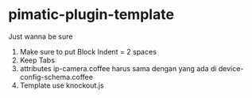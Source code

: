 pimatic-plugin-template
=======================

Just wanna be sure
1. Make sure to put Block Indent = 2 spaces
2. Keep Tabs
3. attributes ip-camera.coffee harus sama dengan yang ada di device-config-schema.coffee
4. Template use knockout.js